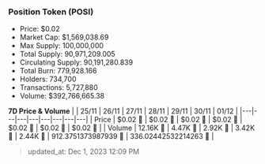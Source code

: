 
  ### Position Token (POSI)
  - Price: $0.02
  - Market Cap: $1,569,038.69
  - Max Supply: 100,000,000
  - Total Supply: 90,971,209.005
  - Circulating Supply: 90,191,280.839
  - Total Burn: 779,928.166
  - Holders: 734,700
  - Transactions: 5,727,880
  - Volume: $392,766,665.38

  **7D Price & Volume**
  | | 25&#x2F;11 | 26&#x2F;11 | 27&#x2F;11 | 28&#x2F;11 | 29&#x2F;11 | 30&#x2F;11 | 01&#x2F;12 |
  |---|---|---|---|---|---|---|---|
  | Price | $0.02 🔻 | $0.02 🔻 | $0.02 🔻 | $0.02 🚀 | $0.02 🚀 | $0.02 🔻 | $0.02 🚀 |
  | Volume | 12.16K 🔻 | 4.47K 🔻 | 2.92K 🔻 | 3.42K 🚀 | 2.44K 🔻 | 912.3751373987939 🔻 | 336.02442532214263 🔻 |

  > updated_at: Dec 1, 2023 12:09 PM
